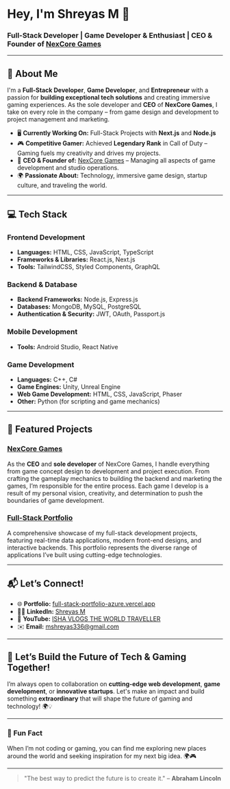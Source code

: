 # Hey, I'm Shreyas M 👾

### Full-Stack Developer | Game Developer & Enthusiast | CEO & Founder of [NexCore Games](https://www.nexcoregames.com)

---

## 🚀 About Me

I'm a **Full-Stack Developer**, **Game Developer**, and **Entrepreneur** with a passion for **building exceptional tech solutions** and creating immersive gaming experiences. As the sole developer and **CEO** of **NexCore Games**, I take on every role in the company – from game design and development to project management and marketing.

- 🖥 **Currently Working On:** Full-Stack Projects with **Next.js** and **Node.js**  
- 🎮 **Competitive Gamer:** Achieved **Legendary Rank** in Call of Duty – Gaming fuels my creativity and drives my projects.  
- 🚀 **CEO & Founder of:** [NexCore Games](https://www.nexcoregames.com) – Managing all aspects of game development and studio operations.  
- 🌍 **Passionate About:** Technology, immersive game design, startup culture, and traveling the world.

---

## 💻 Tech Stack

### Frontend Development
- **Languages:** HTML, CSS, JavaScript, TypeScript  
- **Frameworks & Libraries:** React.js, Next.js
- **Tools:** TailwindCSS, Styled Components, GraphQL

### Backend & Database
- **Backend Frameworks:** Node.js, Express.js  
- **Databases:** MongoDB, MySQL, PostgreSQL  
- **Authentication & Security:** JWT, OAuth, Passport.js

### Mobile Development
- **Tools:** Android Studio, React Native

### Game Development
- **Languages:** C++, C#  
- **Game Engines:** Unity, Unreal Engine  
- **Web Game Development:** HTML, CSS, JavaScript, Phaser  
- **Other:** Python (for scripting and game mechanics)

---

## 🌟 Featured Projects

### [**NexCore Games**](https://www.nexcoregames.com)  
As the **CEO** and **sole developer** of NexCore Games, I handle everything from game concept design to development and project execution. From crafting the gameplay mechanics to building the backend and marketing the games, I’m responsible for the entire process. Each game I develop is a result of my personal vision, creativity, and determination to push the boundaries of game development.

### [**Full-Stack Portfolio**](https://full-stack-portfolio-azure.vercel.app)  
A comprehensive showcase of my full-stack development projects, featuring real-time data applications, modern front-end designs, and interactive backends. This portfolio represents the diverse range of applications I’ve built using cutting-edge technologies.

---

## 📬 Let’s Connect!

- 🌐 **Portfolio:** [full-stack-portfolio-azure.vercel.app](https://full-stack-portfolio-azure.vercel.app/)  
- 🧑‍💼 **LinkedIn:** [Shreyas M](https://www.linkedin.com/in/shreyas-m-8854941ab/)  
- 🎥 **YouTube:** [ISHA VLOGS THE WORLD TRAVELLER](https://www.youtube.com/@ishavlogs5331)  
- ✉️ **Email:** [mshreyas336@gmail.com](mailto:mshreyas336@gmail.com)

---

## 🤝 Let’s Build the Future of Tech & Gaming Together!

I’m always open to collaboration on **cutting-edge web development**, **game development**, or **innovative startups**. Let's make an impact and build something **extraordinary** that will shape the future of gaming and technology! 🌍💡

---

### 💬 Fun Fact
When I’m not coding or gaming, you can find me exploring new places around the world and seeking inspiration for my next big idea. 🌍🎮

---

> "The best way to predict the future is to create it." – **Abraham Lincoln**
